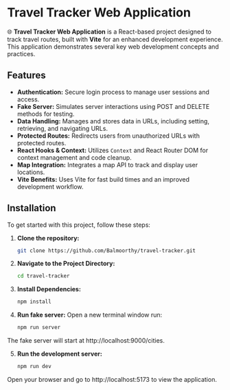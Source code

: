 # Travel Tracker Web Application

🌐 **Travel Tracker Web Application** is a React-based project designed to track travel routes, built with **Vite** for an enhanced development experience. This application demonstrates several key web development concepts and practices.

## Features

- **Authentication:** Secure login process to manage user sessions and access.
- **Fake Server:** Simulates server interactions using POST and DELETE methods for testing.
- **Data Handling:** Manages and stores data in URLs, including setting, retrieving, and navigating URLs.
- **Protected Routes:** Redirects users from unauthorized URLs with protected routes.
- **React Hooks & Context:** Utilizes `Context` and React Router DOM for context management and code cleanup.
- **Map Integration:** Integrates a map API to track and display user locations.
- **Vite Benefits:** Uses Vite for fast build times and an improved development workflow.

## Installation

To get started with this project, follow these steps:

1. **Clone the repository:**
   ```bash
   git clone https://github.com/Balmoorthy/travel-tracker.git

2. **Navigate to the Project Directory:**

   ```bash
   cd travel-tracker

3. **Install Dependencies:**

   ```bash
   npm install
   
4. **Run fake server:**
  Open a new terminal window run:

   ```bash
   npm run server

The fake server will start at http://localhost:9000/cities.

5. **Run the development server:**

   ```bash
   npm run dev
Open your browser and go to http://localhost:5173 to view the application.
